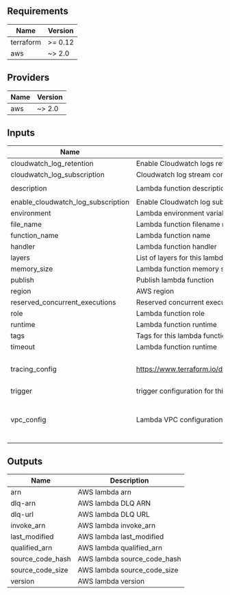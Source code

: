 ## Requirements

| Name | Version |
|------|---------|
| terraform | >= 0.12 |
| aws | ~> 2.0 |

## Providers

| Name | Version |
|------|---------|
| aws | ~> 2.0 |

## Inputs

| Name | Description | Type | Default | Required |
|------|-------------|------|---------|:--------:|
| cloudwatch_log_retention | Enable Cloudwatch logs retention | `number` | `90` | no |
| cloudwatch_log_subscription | Cloudwatch log stream configuration | `map(string)` | `{}` | no |
| description | Lambda function description | `string` | `"Managed by Terraform"` | no |
| enable_cloudwatch_log_subscription | Enable Cloudwatch log subscription | `bool` | `false` | no |
| environment | Lambda environment variables | `map(string)` | `{}` | no |
| file_name | Lambda function filename name | `string` | n/a | yes |
| function_name | Lambda function name | `string` | n/a | yes |
| handler | Lambda function handler | `string` | n/a | yes |
| layers | List of layers for this lambda function | `list(string)` | `[]` | no |
| memory_size | Lambda function memory size | `number` | `128` | no |
| publish | Publish lambda function | `bool` | `false` | no |
| region | AWS region | `string` | n/a | yes |
| reserved_concurrent_executions | Reserved concurrent executions  for this lambda function | `number` | `-1` | no |
| role | Lambda function role | `string` | n/a | yes |
| runtime | Lambda function runtime | `string` | `"nodejs12.x"` | no |
| tags | Tags for this lambda function | `map` | `{}` | no |
| timeout | Lambda function runtime | `number` | `300` | no |
| tracing_config | https://www.terraform.io/docs/providers/aws/r/lambda_function.html | <pre>object({<br>    mode : string<br>  })</pre> | <pre>{<br>  "mode": "PassThrough"<br>}</pre> | no |
| trigger | trigger configuration for this lambda function | `map(string)` | n/a | yes |
| vpc_config | Lambda VPC configuration | <pre>object({<br>    subnet_ids : list(string)<br>    security_group_ids : list(string)<br>  })</pre> | n/a | yes |

## Outputs

| Name | Description |
|------|-------------|
| arn | AWS lambda arn |
| dlq-arn | AWS lambda DLQ ARN |
| dlq-url | AWS lambda DLQ URL |
| invoke_arn | AWS lambda invoke_arn |
| last_modified | AWS lambda last_modified |
| qualified_arn | AWS lambda qualified_arn |
| source_code_hash | AWS lambda source_code_hash |
| source_code_size | AWS lambda source_code_size |
| version | AWS lambda version |

